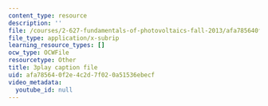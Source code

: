 ```yaml
---
content_type: resource
description: ''
file: /courses/2-627-fundamentals-of-photovoltaics-fall-2013/afa785640f2e4c2d7f020a51536ebecf_dFF2DuEv-2c.srt
file_type: application/x-subrip
learning_resource_types: []
ocw_type: OCWFile
resourcetype: Other
title: 3play caption file
uid: afa78564-0f2e-4c2d-7f02-0a51536ebecf
video_metadata:
  youtube_id: null
---
```

